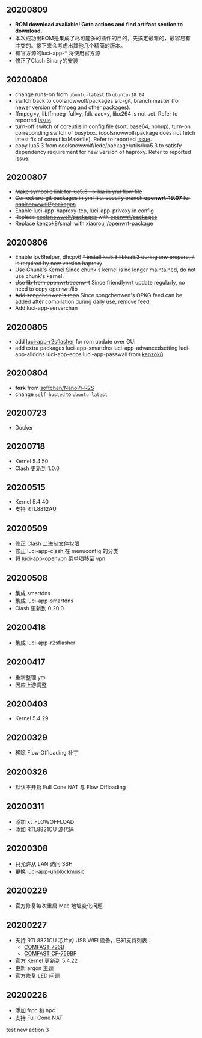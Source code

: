 ## 20200809
* **ROM download available! Goto actions and find artifact section to download.**
* 本次成功出ROM是集成了尽可能多的插件的目的，先搞定最难的，最容易有冲突的。接下来会考虑出其他几个精简的版本。
* 有官方源的luci-app-* 将使用官方源
* 修正了Clash Binary的安装

## 20200808
* change runs-on from `ubuntu-latest` to `ubuntu-18.04`
* switch back to coolsnowwolf/packages src-git, branch master (for newer version of ffmpeg and other packages).
* ffmpeg=y, libffmpeg-full=y, fdk-aac=y,  libx264 is not set. Refer to reported [issue](https://github.com/openwrt/packages/issues/13053).
* turn-off switch of coreutils in config file (sort, base64, nohup), turn-on correponding switch of busybox. (coolsnowwolf/package does not fetch latest fix of coreutils/Makefile). Refer to reported [issue](https://github.com/coolsnowwolf/packages/issues/77).
* copy lua5.3 from coolsnowwolf/lede/package/utils/lua5.3 to satisfy dependency requirement for new version of haproxy. Refer to reported [issue](https://github.com/coolsnowwolf/packages/issues/77).


## 20200807
* ~~Make symbolic link for lua5.3 --> lua in yml flow file~~
* ~~Correct src-git packages in yml file, specify branch **openwrt-19.07** for [coolsnowwolf/packages](https://github.com/coolsnowwolf/packages)~~
* Enable luci-app-haproxy-tcp, luci-app-privoxy in config
* ~~Replace [coolsnowwolf/packages](https://github.com/coolsnowwolf/packages) with [openwrt/packages](https://github.com/openwrt/packages)~~
* Replace [kenzok8/small](https://github.com/kenzok8/small) with [xiaorouji/openwrt-package](https://github.com/xiaorouji/openwrt-package)

## 20200806
* Enable ipv6helper, dhcpv6
~~* install lua5.3 liblua5.3 during env prepare, it is required by new version haproxy~~
* ~~Use Chunk's Kernel~~ Since chunk's kernel is no longer maintained, do not use chunk's kernel.
* ~~Use lib from openwrt/openwrt~~ Since friendlywrt update regularly, no need to copy openwrt/lib
* ~~Add songchenwen's repo~~ Since songchenwen's OPKG feed can be added after compilation during daily use, remove feed.
* Add luci-app-serverchan

## 20200805
* add [luci-app-r2sflasher](https://github.com/songchenwen/nanopi-r2s/tree/master/luci-app-r2sflasher) for rom update over GUI
* add extra packages luci-app-smartdns luci-app-advancedsetting luci-app-aliddns luci-app-eqos luci-app-passwall from [kenzok8](https://github.com/kenzok8/openwrt-packages)

## 20200804
* **fork** from [soffchen/NanoPi-R2S](https://github.com/soffchen/NanoPi-R2S)
* change `self-hosted` to `ubuntu-latest`

## 20200723
* Docker

## 20200718
* Kernel 5.4.50
* Clash 更新到 1.0.0

## 20200515
* Kernel 5.4.40
* 支持 RTL8812AU

## 20200509
* 修正 Clash 二进制文件权限
* 修正 luci-app-clash 在 menuconfig 的分类
* 将 luci-app-openvpn 菜单项移至 vpn

## 20200508
* 集成 smartdns
* 集成 luci-app-smartdns
* Clash 更新到 0.20.0

## 20200418
* 集成 luci-app-r2sflasher

## 20200417
* 重新整理 yml
* 因应上游调整

## 20200403
* Kernel 5.4.29

## 20200329
* 移除 Flow Offloading 补丁

## 20200326
* 默认不开启 Full Cone NAT 与 Flow Offloading

## 20200311
* 添加 xt_FLOWOFFLOAD
* 添加 RTL8821CU 源代码

## 20200308
* 只允许从 LAN 访问 SSH
* 更换 luci-app-unblockmusic

## 20200229
* 官方修复每次重启 Mac 地址变化问题

## 20200227
* 支持 RTL8821CU 芯片的 USB WiFi 设备，已知支持列表：
    - [COMFAST 726B](https://u.jd.com/DOkkhX)
    - [COMFAST CF-759BF](https://u.jd.com/C2ivH7)
* 官方 Kernel 更新到 5.4.22
* 更新 argon 主题 
* 官方修复 LED 问题

## 20200226
* 添加 frpc 和 npc
* 支持 Full Cone NAT

test new action 3
